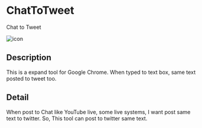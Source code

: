 # ChatToTweet
Chat to Tweet

![icon]("https://user-images.githubusercontent.com/9333418/119282294-189b6f00-bc74-11eb-9ec9-9f4f48a52c1c.png")

## Description
This is a expand tool for Google Chrome.
When typed to text box, same text posted to tweet too.

## Detail
When post to Chat like YouTube live, some live systems, I want post same text to twitter.
So, This tool can post to twitter same text.
